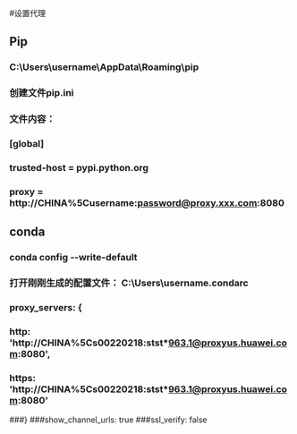 #设置代理

## Pip
### C:\Users\username\AppData\Roaming\pip
### 创建文件pip.ini
### 文件内容：
### [global]
### trusted-host = pypi.python.org
### proxy = http://CHINA%5Cusername:password@proxy.xxx.com:8080

## conda
### conda config --write-default
### 打开刚刚生成的配置文件： C:\Users\username\.condarc
### proxy_servers: {
###  http: 'http://CHINA%5Cs00220218:stst*963.1@proxyus.huawei.com:8080',
###  https: 'http://CHINA%5Cs00220218:stst*963.1@proxyus.huawei.com:8080'
###}
###show_channel_urls: true
###ssl_verify: false
